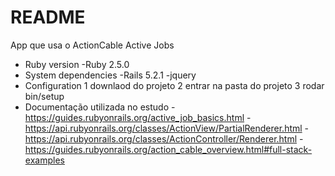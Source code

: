 # README
App que usa o ActionCable Active Jobs

* Ruby version
 -Ruby 2.5.0
* System dependencies
  -Rails 5.2.1
  -jquery
* Configuration
 1 downlaod do projeto
 2 entrar na pasta do projeto
 3 rodar bin/setup
* Documentação utilizada no estudo
-https://guides.rubyonrails.org/active_job_basics.html
-https://api.rubyonrails.org/classes/ActionView/PartialRenderer.html
-https://api.rubyonrails.org/classes/ActionController/Renderer.html
-https://guides.rubyonrails.org/action_cable_overview.html#full-stack-examples

